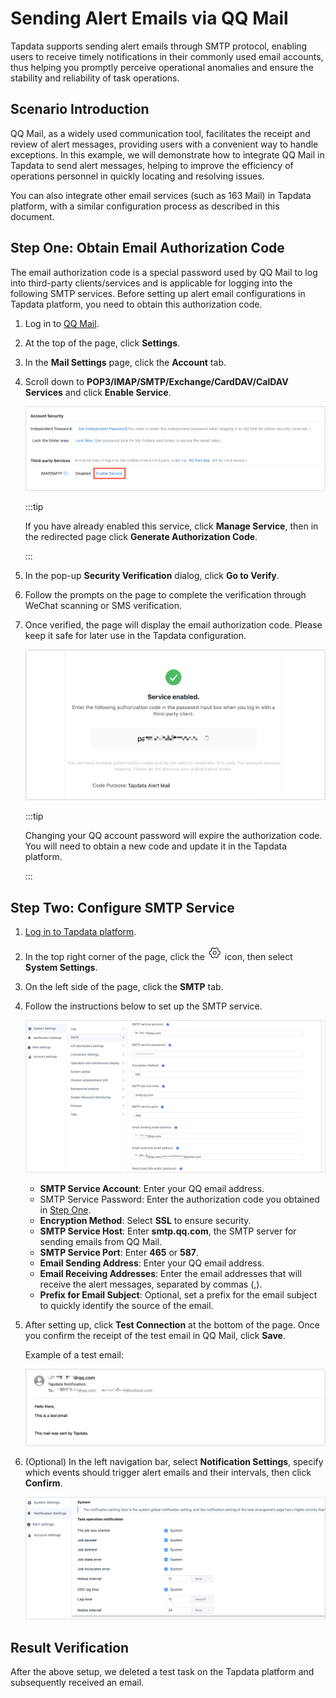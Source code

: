# Sending Alert Emails via QQ Mail

Tapdata supports sending alert emails through SMTP protocol, enabling users to receive timely notifications in their commonly used email accounts, thus helping you promptly perceive operational anomalies and ensure the stability and reliability of task operations.

## Scenario Introduction

QQ Mail, as a widely used communication tool, facilitates the receipt and review of alert messages, providing users with a convenient way to handle exceptions. In this example, we will demonstrate how to integrate QQ Mail in Tapdata to send alert messages, helping to improve the efficiency of operations personnel in quickly locating and resolving issues.

You can also integrate other email services (such as 163 Mail) in Tapdata platform, with a similar configuration process as described in this document.

## Step One: Obtain Email Authorization Code

The email authorization code is a special password used by QQ Mail to log into third-party clients/services and is applicable for logging into the following SMTP services. Before setting up alert email configurations in Tapdata platform, you need to obtain this authorization code.

1. Log in to [QQ Mail](https://mail.qq.com/).

2. At the top of the page, click **Settings**.

3. In the **Mail Settings** page, click the **Account** tab.

4. Scroll down to **POP3/IMAP/SMTP/Exchange/CardDAV/CalDAV Services** and click **Enable Service**.

   ![Enable Service](../images/turn_on_qqmail_smtp.png)

   :::tip

   If you have already enabled this service, click **Manage Service**, then in the redirected page click **Generate Authorization Code**.

   :::

5. In the pop-up **Security Verification** dialog, click **Go to Verify**.

6. Follow the prompts on the page to complete the verification through WeChat scanning or SMS verification.

7. Once verified, the page will display the email authorization code. Please keep it safe for later use in the Tapdata configuration.

   ![Email Authorization Code](../images/qqmail_code.png)

   :::tip

   Changing your QQ account password will expire the authorization code. You will need to obtain a new code and update it in the Tapdata platform.

   :::



## Step Two: Configure SMTP Service

1. [Log in to Tapdata platform](../user-guide/log-in.md).

2. In the top right corner of the page, click the ![](../images/setting.png) icon, then select **System Settings**.

3. On the left side of the page, click the **SMTP** tab.

4. Follow the instructions below to set up the SMTP service.

   ![SMTP Service Settings](../images/qqmail_smtp_settings.png)

   * **SMTP Service Account**: Enter your QQ email address.
   * SMTP Service Password: Enter the authorization code you obtained in [Step One](#mail-code).
   * **Encryption Method**: Select **SSL** to ensure security.
   * **SMTP Service Host**: Enter **smtp.qq.com**, the SMTP server for sending emails from QQ Mail.
   * **SMTP Service Port**: Enter **465** or **587**.
   * **Email Sending Address**: Enter your QQ email address.
   * **Email Receiving Addresses**: Enter the email addresses that will receive the alert messages, separated by commas (,).
   * **Prefix for Email Subject**: Optional, set a prefix for the email subject to quickly identify the source of the email.

5. After setting up, click **Test Connection** at the bottom of the page. Once you confirm the receipt of the test email in QQ Mail, click **Save**.

   Example of a test email:

   ![Test Email](../images/test_mail_demo.png)

6. (Optional) In the left navigation bar, select **Notification Settings**, specify which events should trigger alert emails and their intervals, then click **Confirm**.

   ![Notification Settings](../images/notice_settings.png)



## Result Verification

After the above setup, we deleted a test task on the Tapdata platform and subsequently received an email.